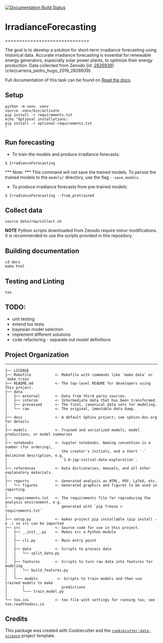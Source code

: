 [![Documentation Build Status](https://readthedocs.org/projects/irradianceforecasting/badge/?version=latest)](https://irradianceforecasting.readthedocs.io/en/latest/?version=latest)


# IrradianceForecasting
==============================

The goal is to develop a solution for short-term irradiance forecasting using historical data. Accurate irradiance forecasting is essential for renewable energy generators, especially solar power plants, to optimize their energy production. Data collected from Zenodo [id: [2826939](https://zenodo.org/record/2826939)] \cite{carreira_pedro_hugo_2019_2826939}.

Full documentation of this task can be found on [Read the docs](https://readthedocs.org/projects/irradianceforecasting/).

## Setup

```
python -m venv .venv
source .venv/bin/activate
pip install -r requirements.txt
echo "Optional installations:
pip install -r optional-requirements.txt
"
```

## Run forecasting

* To train the models and produce irradiance forecasts:

```
$ IrradianceForecasting
```

*** Note: *** This command will not save the trained models. To persist the trained models to the `models/` directory, use the flag `--save_models`.

* To produce irradiance forecasts from pre-trained models:

```
$ IrradianceForecasting --from_pretrained
```

## Collect data

```
source data/raw/collect.sh
```

**NOTE** Python scripts downloaded from Zenodo require minor modifications. It is recommended to use the scripts provided in this repository.

## Building documentation

```
cd docs
make html
```


## Testing and Linting

```
tox
```

## TODO:

* unit testing
* extend tox tests
* bayesian model selection
* implement different solutions
* code refactoring - separate out model definitions


## Project Organization
------------

    ├── LICENSE
    ├── Makefile           <- Makefile with commands like `make data` or `make train`
    ├── README.md          <- The top-level README for developers using this project.
    ├── data
    │   ├── external       <- Data from third party sources.
    │   ├── interim        <- Intermediate data that has been transformed.
    │   ├── processed      <- The final, canonical data sets for modeling.
    │   └── raw            <- The original, immutable data dump.
    │
    ├── docs               <- A default Sphinx project; see sphinx-doc.org for details
    │
    ├── models             <- Trained and serialized models, model predictions, or model summaries
    │
    ├── notebooks          <- Jupyter notebooks. Naming convention is a number (for ordering),
    │                         the creator's initials, and a short `-` delimited description, e.g.
    │                         `1.0-jqp-initial-data-exploration`.
    │
    ├── references         <- Data dictionaries, manuals, and all other explanatory materials.
    │
    ├── reports            <- Generated analysis as HTML, PDF, LaTeX, etc.
    │   └── figures        <- Generated graphics and figures to be used in reporting
    │
    ├── requirements.txt   <- The requirements file for reproducing the analysis environment, e.g.
    │                         generated with `pip freeze > requirements.txt`
    │
    ├── setup.py           <- makes project pip installable (pip install -e .) so src can be imported
    ├── src                <- Source code for use in this project.
    │   ├── __init__.py    <- Makes src a Python module
    │   │
    │   ├── cli.py         <- Main entry point
    │   │
    │   ├── data           <- Scripts to process data
    │   │   └── split_data.py
    │   │
    │   ├── features       <- Scripts to turn raw data into features for modeling
    │   │   └── build_features.py
    │   │
    │   └─── models         <- Scripts to train models and then use trained models to make
    │       │                 predictions
    │       └─── train_model.py
    │
    └── tox.ini            <- tox file with settings for running tox; see tox.readthedocs.io




## Credits

This package was created with Cookiecutter and the [`cookiecutter-data-science`](https://github.com/drivendata/cookiecutter-data-science) project template.
